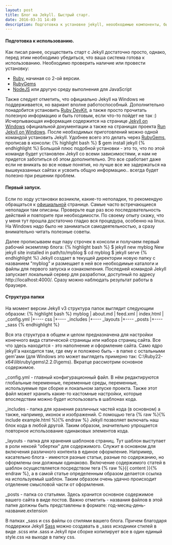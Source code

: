 ```yaml
---
layout: post
title: Блог на Jekyll. Быстрый старт.
date: 2016-03-31 14:49
description: Подготовка к установке jekyll, неообходимые компоненты, быстрый старт с Jekyll.
---
```

#### Подготовка к использованию.
Как писал ранее, осуществить старт с Jekyll достаточно просто, однако, перед этим необходимо убедиться, что ваша система готова к использованию. Необходимо проверить наличие или провести установку:

- [Ruby](https://www.ruby-lang.org/en/downloads/), начиная со 2-ой версии.
- [RubyGems](https://rubygems.org/pages/download)
- [NodeJS](https://nodejs.org/en/) или другую среду выполнения для JavaScript

Также следует отметить, что официально Jekyll на Windows не поддерживается, но вариант вполне работоспособный. Дополнительно понадобится установить [Ruby DevKit](http://rubyinstaller.org/downloads/), а также просто прочитать полезную информацию и быть готовым, если что-то пойдет не так :) Исчерпывающая информация содержится на странице [Jekyll on Windows](https://jekyllrb.com/docs/windows/#installation) официальной документации а также на страницах проекта [Run Jekyll on Windows](http://jekyll-windows.juthilo.com/).
После необходимых приготовлений можно одной командой установить Jekyll. Удобнее всего это делать через [RubyGems](https://rubygems.org/pages/download), прописав в консоли:
{% highlight bash %}
 $ gem install jekyll
{% endhighlight %}
Большой плюс подобной установки - это то, что по этой команде будет установлен Jekyll со всеми зависимостями, и нам не придется заботиться об этом дополнительно. Это все сработает даже если не вникать во все новые понятия, но лучше все же задержаться на вышеуказанных сайтах и усвоить общую информацию.. всегда будет полезно при решении проблем.

#### Первый запуск.

Если по ходу установки возникли, какие-то неполадки, то рекомендую обращаться к [официальной](https://jekyllrb.com/docs/troubleshooting/) странице. Самые часто встречающиеся неполадки там описаны. Проверьте еще раз всю последовательность действий и повторите при необходимости. По своему опыту скажу, что у меня тут прошла достаточно гладко вся процедура, особенно на linux. На Windows надо было не заниматься самодеятельностью, а сразу внимательно читать полезные советы.

Далее прописываем еще пару строчек в консоли и получаем первый рабочий экземпляр блога:
{% highlight bash %}
 $ jekyll new myblog
 New jekyll site installed in path/to/myblog
 $ cd myblog
 $ jekyll serve
{% endhighlight %}
Jekyll создает в текущей директории новую папку с названием "myblog" и размещает в ней все необходимые каталоги и файлы для первого запуска и ознакомления. Последней командой Jekyll запускает локальный сервер для разработки, доступный по адресу http://localhost:4000/. Сразу можно наблюдать результат работы в браузере.

#### Структура папки

На момент версии Jekyll v3 структура папок выглядит следующим образом:
{% highlight bash %}
 myblog
|   about.md
|   feed.xml
|   index.html
|   _config.yml
|+---- css
|+---- _includes
|+---- _layouts
|+---- _posts
|+---- _sass
{% endhighlight %}

Вся эта структура в общем и целом предназначена для настройки конечного вида статической страницы или набора страниц сайта. Все что здесь находится - это наполнение и оформление сайта. Само ядро jekyll'а находится там, где ему и положено быть - в папке с остальными gem'ами (для Windows это может выглядеть примерно так: C:\Ruby22-x64\lib\ruby\gems\2.2.0\gems). Вкратце рассмотрим основное содержимое.

 \_config.yml - главный конфигурационный файл. В нём редактируются глобальные переменные, переменные среды, переменные, используемые при сборке и локальном запуске проекта. Также этот файл может хранить какие-то кастомные настройки, которые впоследствии можно будет использовать в шаблонах кода.

\_includes - папка для хранения различных частей кода (в основном) а также, например, иконок и изображений. С помощью тега {% raw %}{% include example.html %}{% endraw %} Jekyll позволяет включать наш блок кода в любой другой. Таким образом, значительно упрощается повторное использование одинаковых элементов кода.

\_layouts - папка для хранения шаблонов страниц. Тут шаблон выступает в роли некоей "обертки" для содержимого. Служит в основном для включения различного контента в единое оформление. Например, касательно блога - имеются разные статьи, разные по содержанию, но оформлены они должным одинаково. Включение содержимого статей в шаблон осуществляется посредством тега {% raw %}{{ content }}{% endraw %}, а в самой статье определенным образом делается ссылка на используемый шаблон. Таким образом очень удачно происходит отделение смысловой части от оформления.

\_posts - папка со статьями. Здесь хранится основное содержимое вашего сайта в виде постов. Важно отметить - названия файлов в этой папке должны быть представлены в формате: год-месяц-день-название.extension

В папках \_sass и css файлы со стилями вашего блога. Причем благодаря поддержки Jekyll [Sass](http://sass-lang.com/) можно создавать в \_sass исходники стилей в виде .scss или .sass и Jekyll при сборке копилирует все в один единый style.css на выходе в папку css.
